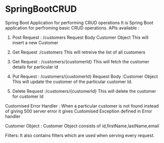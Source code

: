# SpringBootCRUD
Spring Boot Application for performing CRUD operations
It is Spring Boot application for perfroming basic CRUD operations.
APIs available :

1. Post Request : /customers 
Request Body Customer Object 
This will insert a new Customer 

2. Get Request :/customers
This will retreive the list of all customers

3. Get Request : /customers/{customerId}
This will fetch the customer details for particular id

4. Put Request : /customers/{customerId}
Request Body :Customer Object
This will update the customer of the particular customer Id.

5. Delete Request :/customers/{customerId}
This will delete the customer for customer Id

Customised Error Handler :
When a particular customer is not found instead of giving 500 server error it gives Customised Exception defined in Error handler

Customer Object :
Customer Object consists of id,firstName,lastName,email

Filters:
It also contains filters which are used when serving every request.
